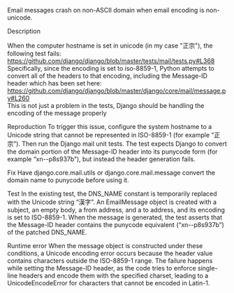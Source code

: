 Email messages crash on non-ASCII domain when email encoding is non-unicode.

Description

When the computer hostname is set in unicode (in my case "正宗"), the following test fails: https://github.com/django/django/blob/master/tests/mail/tests.py#L368  
Specifically, since the encoding is set to iso-8859-1, Python attempts to convert all of the headers to that encoding, including the Message-ID header which has been set here: https://github.com/django/django/blob/master/django/core/mail/message.py#L260  
This is not just a problem in the tests, Django should be handling the encoding of the message properly

Reproduction
To trigger this issue, configure the system hostname to a Unicode string that cannot be represented in ISO-8859-1 (for example “正宗”). Then run the Django mail unit tests. The test expects Django to convert the domain portion of the Message-ID header into its punycode form (for example “xn--p8s937b”), but instead the header generation fails.

Fix
Have django.core.mail.utils or django.core.mail.message convert the domain name to punycode before using it.

Test
In the existing test, the DNS_NAME constant is temporarily replaced with the Unicode string “漢字”. An EmailMessage object is created with a subject, an empty body, a from address, and a to address, and its encoding is set to ISO-8859-1. When the message is generated, the test asserts that the Message-ID header contains the punycode equivalent (“xn--p8s937b”) of the patched DNS_NAME.

Runtime error
When the message object is constructed under these conditions, a Unicode encoding error occurs because the header value contains characters outside the ISO-8859-1 range. The failure happens while setting the Message-ID header, as the code tries to enforce single-line headers and encode them with the specified charset, leading to a UnicodeEncodeError for characters that cannot be encoded in Latin-1.